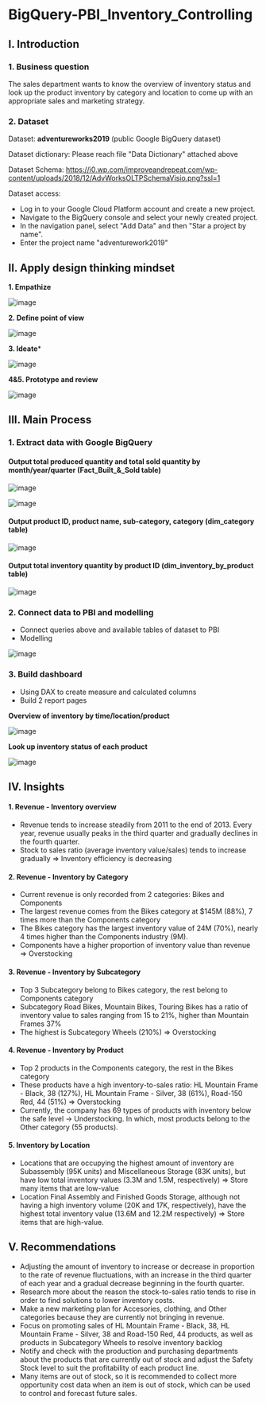 # BigQuery-PBI_Inventory_Controlling

## I. Introduction
### 1. Business question
The sales department wants to know the overview of inventory status and look up the product inventory by category and location to come up with an appropriate sales and marketing strategy.
### 2. Dataset
Dataset: **adventureworks2019** (public Google BigQuery dataset)

Dataset dictionary: Please reach file "Data Dictionary" attached above

Dataset Schema: https://i0.wp.com/improveandrepeat.com/wp-content/uploads/2018/12/AdvWorksOLTPSchemaVisio.png?ssl=1

Dataset access: 
- Log in to your Google Cloud Platform account and create a new project.
- Navigate to the BigQuery console and select your newly created project.
- In the navigation panel, select "Add Data" and then "Star a project by name".
- Enter the project name "adventurework2019"

## II. Apply design thinking mindset
**1. Empathize**

![image](https://github.com/thuhuongphan11/Python_RFM_Analysis/assets/141643891/b4e465be-08bf-47fa-98f4-915209e6e740)

**2. Define point of view**

![image](https://github.com/thuhuongphan11/Python_RFM_Analysis/assets/141643891/73459b34-a433-42c4-848b-f2751f9008b3)

**3. Ideate***

![image](https://github.com/thuhuongphan11/Python_RFM_Analysis/assets/141643891/0552fc98-2ffd-49d2-8806-fbc72258edee)

**4&5. Prototype and review**

![image](https://github.com/thuhuongphan11/Python_RFM_Analysis/assets/141643891/47280733-cfea-49fc-bb0e-7e6c30845f71)

## III. Main Process
### 1. Extract data with Google BigQuery
#### Output total produced quantity and total sold quantity by month/year/quarter (Fact_Built_&_Sold table)

![image](https://github.com/thuhuongphan11/Python_RFM_Analysis/assets/141643891/fdf61121-d3d9-4d8a-99de-fd8a3a64668d)

![image](https://github.com/thuhuongphan11/Python_RFM_Analysis/assets/141643891/b9fd3a39-5ce8-4c98-8e1c-693482e7858c)

#### Output product ID, product name, sub-category, category (dim_category table)

![image](https://github.com/thuhuongphan11/Python_RFM_Analysis/assets/141643891/bd6b3277-0072-4ecb-8e2b-1f8f00dd7384)

#### Output total inventory quantity by product ID (dim_inventory_by_product table)

![image](https://github.com/thuhuongphan11/Python_RFM_Analysis/assets/141643891/ca19f03c-fefe-4ce3-9992-b3a222ae89de)

### 2. Connect data to PBI and modelling

- Connect queries above and available tables of dataset to PBI
- Modelling

![image](https://github.com/thuhuongphan11/Python_RFM_Analysis/assets/141643891/42095a95-ba3a-4890-8a4b-e7b57b53a7af)

### 3. Build dashboard

- Using DAX to create measure and calculated columns
- Build 2 report pages

**Overview of inventory by time/location/product**

![image](https://github.com/thuhuongphan11/Python_RFM_Analysis/assets/141643891/1768a686-bfd8-4514-893f-2680484f4d1d)

**Look up inventory status of each product**

![image](https://github.com/thuhuongphan11/Python_RFM_Analysis/assets/141643891/b4d104b6-12f6-48bd-ab77-1f9f8f363e6f)


## IV. Insights
#### 1. Revenue - Inventory overview
- Revenue tends to increase steadily from 2011 to the end of 2013. Every year, revenue usually peaks in the third quarter and gradually declines in the fourth quarter.
- Stock to sales ratio (average inventory value/sales) tends to increase gradually => Inventory efficiency is decreasing
#### 2. Revenue - Inventory by Category
- Current revenue is only recorded from 2 categories: Bikes and Components 
- The largest revenue comes from the Bikes category at $145M (88%), 7 times more than the Components category 
- The Bikes category has the largest inventory value of 24M (70%), nearly 4 times higher than the Components industry (9M). 
- Components have a higher proportion of inventory value than revenue => Overstocking
#### 3. Revenue - Inventory by Subcategory
- Top 3 Subcategory belong to Bikes category, the rest belong to Components category 
- Subcategory Road Bikes, Mountain Bikes, Touring Bikes has a ratio of inventory value to sales ranging from 15 to 21%, higher than Mountain Frames 37% 
- The highest is Subcategory Wheels (210%) => Overstocking
#### 4. Revenue - Inventory by Product
- Top 2 products in the Components category, the rest in the Bikes category 
- These products have a high inventory-to-sales ratio: HL Mountain Frame - Black, 38 (127%), HL Mountain Frame - Silver, 38 (61%), Road-150 Red, 44 (51%) => Overstocking
- Currently, the company has 69 types of products with inventory below the safe level -> Understocking. In which, most products belong to the Other category (55 products).
#### 5. Inventory by Location
- Locations that are occupying the highest amount of inventory are Subassembly (95K units) and Miscellaneous Storage (83K units), but have low total inventory values (3.3M and 1.5M, respectively) => Store many items that are low-value 
- Location Final Assembly and Finished Goods Storage, although not having a high inventory volume (20K and 17K, respectively), have the highest total inventory value (13.6M and 12.2M respectively) => Store items that are high-value.
## V. Recommendations
- Adjusting the amount of inventory to increase or decrease in proportion to the rate of revenue fluctuations, with an increase in the third quarter of each year and a gradual decrease beginning in the fourth quarter.
- Research more about the reason the stock-to-sales ratio tends to rise in order to find solutions to lower inventory costs.
- Make a new marketing plan for Accesories, clothing, and Other categories because they are currently not bringing in revenue.
- Focus on promoting sales of HL Mountain Frame - Black, 38, HL Mountain Frame - Silver, 38 and Road-150 Red, 44 products, as well as products in Subcategory Wheels to resolve inventory backlog
- Notify and check with the production and purchasing departments about the products that are currently out of stock and adjust the Safety Stock level to suit the profitability of each product line.
- Many items are out of stock, so it is recommended to collect more opportunity cost data when an item is out of stock, which can be used to control and forecast future sales.

